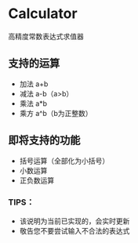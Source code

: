 # Calculator
高精度常数表达式求值器

## 支持的运算
- 加法 a+b
- 减法 a-b（a>b）
- 乘法 a*b
- 乘方 a^b（b为正整数）

## 即将支持的功能
- 括号运算（全部化为小括号）
- 小数运算
- 正负数运算

### TIPS：
- 该说明为当前已实现的，会实时更新
- 敬告您不要尝试输入不合法的表达式
